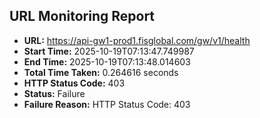 ## URL Monitoring Report

- **URL:** https://api-gw1-prod1.fisglobal.com/gw/v1/health
- **Start Time:** 2025-10-19T07:13:47.749987
- **End Time:** 2025-10-19T07:13:48.014603
- **Total Time Taken:** 0.264616 seconds
- **HTTP Status Code:** 403
- **Status:** Failure
- **Failure Reason:** HTTP Status Code: 403

